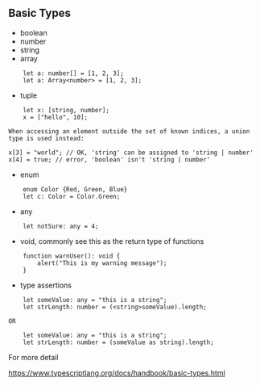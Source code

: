 ## Basic Types
- boolean
- number
- string
- array
```
	let a: number[] = [1, 2, 3];
	let a: Array<number> = [1, 2, 3];
```
- tuple
```
	let x: [string, number];
	x = ["hello", 10]; 
```
	When accessing an element outside the set of known indices, a union type is used instead:
```
x[3] = "world"; // OK, 'string' can be assigned to 'string | number'
x[4] = true; // error, 'boolean' isn't 'string | number'
```	
- enum
```
	enum Color {Red, Green, Blue}
	let c: Color = Color.Green;
```
- any
```
	let notSure: any = 4;
```

- void, commonly see this as the return type of functions
```
	function warnUser(): void {
	    alert("This is my warning message");
	}
```

- type assertions
```
	let someValue: any = "this is a string";
	let strLength: number = (<string>someValue).length;
```
	OR 
```
	let someValue: any = "this is a string";
	let strLength: number = (someValue as string).length;
```




For more detail 

https://www.typescriptlang.org/docs/handbook/basic-types.html